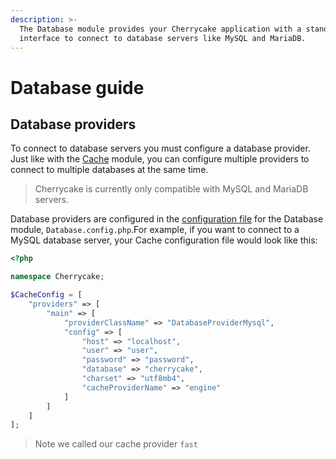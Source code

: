 ```yaml
---
description: >-
  The Database module provides your Cherrycake application with a standardized
  interface to connect to database servers like MySQL and MariaDB.
---
```


# Database guide

## Database providers

To connect to database servers you must configure a database provider. Just like with the [Cache](cache-guide.md) module, you can configure multiple providers to connect to multiple databases at the same time.

> Cherrycake is currently only compatible with MySQL and MariaDB servers.

Database providers are configured in the [configuration file](modules-guide.md#modules-configuration-file) for the Database module, `Database.config.php`.For example, if you want to connect to a MySQL database server, your Cache configuration file would look like this:

```php
<?php

namespace Cherrycake;

$CacheConfig = [
    "providers" => [
        "main" => [
            "providerClassName" => "DatabaseProviderMysql",
            "config" => [
                "host" => "localhost",
                "user" => "user",
                "password" => "password",
                "database" => "cherrycake",
                "charset" => "utf8mb4",
                "cacheProviderName" => "engine"
            ]
        ]
    ]
];
```

> Note we called our cache provider `fast`

